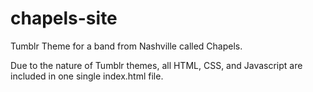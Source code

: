 # chapels-site
Tumblr Theme for a band from Nashville called Chapels. 

Due to the nature of Tumblr themes, all HTML, CSS, and Javascript are included in one single index.html file. 
